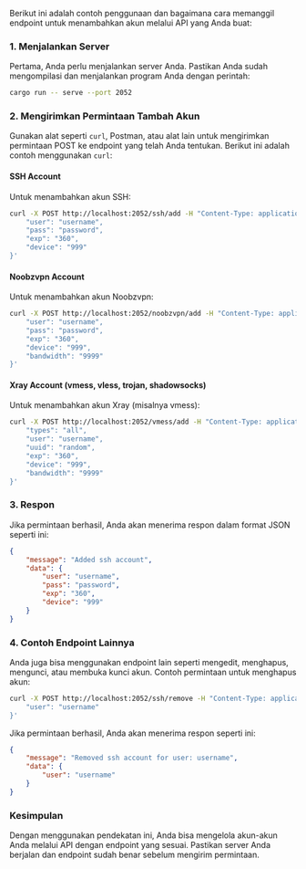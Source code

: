 Berikut ini adalah contoh penggunaan dan bagaimana cara memanggil endpoint untuk menambahkan akun melalui API yang Anda buat:

### 1. Menjalankan Server
Pertama, Anda perlu menjalankan server Anda. Pastikan Anda sudah mengompilasi dan menjalankan program Anda dengan perintah:
```bash
cargo run -- serve --port 2052
```

### 2. Mengirimkan Permintaan Tambah Akun
Gunakan alat seperti `curl`, Postman, atau alat lain untuk mengirimkan permintaan POST ke endpoint yang telah Anda tentukan. Berikut ini adalah contoh menggunakan `curl`:

#### SSH Account
Untuk menambahkan akun SSH:
```bash
curl -X POST http://localhost:2052/ssh/add -H "Content-Type: application/json" -d '{
    "user": "username",
    "pass": "password",
    "exp": "360",
    "device": "999"
}'
```

#### Noobzvpn Account
Untuk menambahkan akun Noobzvpn:
```bash
curl -X POST http://localhost:2052/noobzvpn/add -H "Content-Type: application/json" -d '{
    "user": "username",
    "pass": "password",
    "exp": "360",
    "device": "999",
    "bandwidth": "9999"
}'
```

#### Xray Account (vmess, vless, trojan, shadowsocks)
Untuk menambahkan akun Xray (misalnya vmess):
```bash
curl -X POST http://localhost:2052/vmess/add -H "Content-Type: application/json" -d '{
    "types": "all",
    "user": "username",
    "uuid": "random",
    "exp": "360",
    "device": "999",
    "bandwidth": "9999"
}'
```

### 3. Respon
Jika permintaan berhasil, Anda akan menerima respon dalam format JSON seperti ini:
```json
{
    "message": "Added ssh account",
    "data": {
        "user": "username",
        "pass": "password",
        "exp": "360",
        "device": "999"
    }
}
```

### 4. Contoh Endpoint Lainnya
Anda juga bisa menggunakan endpoint lain seperti mengedit, menghapus, mengunci, atau membuka kunci akun. Contoh permintaan untuk menghapus akun:
```bash
curl -X POST http://localhost:2052/ssh/remove -H "Content-Type: application/json" -d '{
    "user": "username"
}'
```

Jika permintaan berhasil, Anda akan menerima respon seperti ini:
```json
{
    "message": "Removed ssh account for user: username",
    "data": {
        "user": "username"
    }
}
```

### Kesimpulan
Dengan menggunakan pendekatan ini, Anda bisa mengelola akun-akun Anda melalui API dengan endpoint yang sesuai. Pastikan server Anda berjalan dan endpoint sudah benar sebelum mengirim permintaan.
